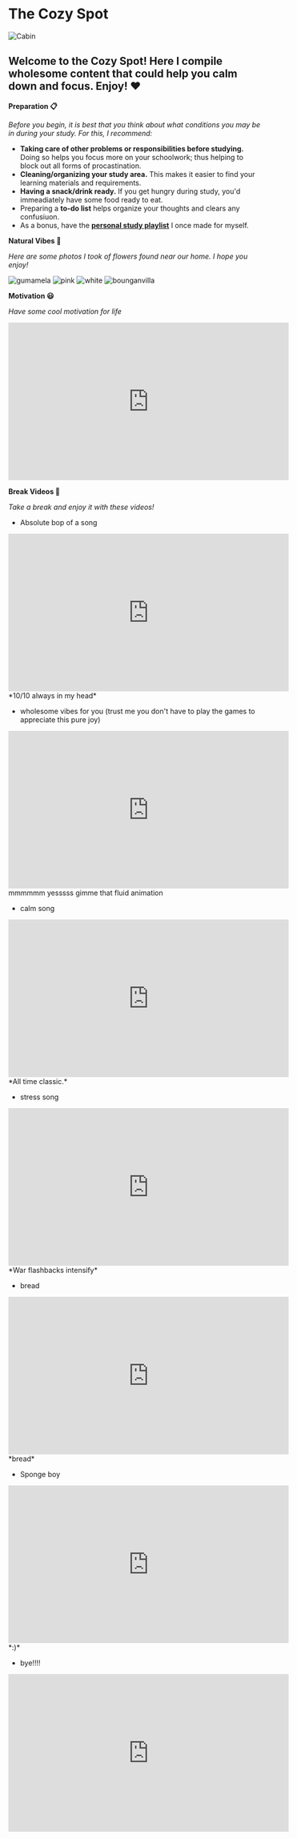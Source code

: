 # The Cozy Spot
![Cabin](https://user-images.githubusercontent.com/118245646/203219749-5e469cab-4373-4830-8091-192054122b9e.jpg)

## Welcome to the Cozy Spot! Here I compile wholesome content that could help you calm down and focus. Enjoy! ❤️ 

**Preparation 📋**

*Before you begin, it is best that you think about what conditions you may be in during your study. For this, I recommend:*

- **Taking care of other problems or responsibilities before studying.** Doing so helps you focus more on your schoolwork; thus helping to block out all forms of procastination.
- **Cleaning/organizing your study area.** This makes it easier to find your learning materials and requirements.
- **Having a snack/drink ready.** If you get hungry during study, you'd immeadiately have some food ready to eat.
- Preparing a **to-do list** helps organize your thoughts and clears any confusiuon.
- As a bonus, have the [**personal study playlist**](https://www.youtube.com/playlist?list=PLcjemlHEEbxNgTgK0D-aIU8Eho2Wia-pT) I once made for myself. 

**Natural Vibes 🌸** 

*Here are some photos I took of flowers found near our home. I hope you enjoy!*

![gumamela](https://user-images.githubusercontent.com/118245646/202210037-ba23e202-d28c-4e31-932c-799300530dbe.jpg)
![pink](https://user-images.githubusercontent.com/118245646/202395814-faeb8d0c-4f16-4034-99e9-aca2b6f88b05.jpg)
![white](https://user-images.githubusercontent.com/118245646/202395890-a1a913be-82b1-4123-88ab-5bef09f06f6e.jpg)
![bounganvilla](https://user-images.githubusercontent.com/118245646/202395948-4c884ce1-72bf-4c52-8197-3271c6212dee.jpg)

**Motivation 😃** 

*Have some cool motivation for life*

<iframe width="560" height="315" src="https://www.youtube.com/embed/arj7oStGLkU" title="YouTube video player" frameborder="0" allow="accelerometer; autoplay; clipboard-write; encrypted-media; gyroscope; picture-in-picture" allowfullscreen></iframe>


**Break Videos 💝** 

*Take a break and enjoy it with these videos!*
- Absolute bop of a song 

<iframe width="560" height="315" src="https://www.youtube.com/embed/djV11Xbc914" title="YouTube video player" frameborder="0" allow="accelerometer; autoplay; clipboard-write; encrypted-media; gyroscope; picture-in-picture" allowfullscreen></iframe>
*10/10 always in my head*

- wholesome vibes for you (trust me you don't have to play the games to appreciate this pure joy)

<iframe width="560" height="315" src="https://www.youtube.com/embed/zA9zwpMj_8A" title="YouTube video player" frameborder="0" allow="accelerometer; autoplay; clipboard-write; encrypted-media; gyroscope; picture-in-picture" allowfullscreen></iframe>
mmmmmm yesssss gimme that fluid animation 

- calm song

<iframe width="560" height="315" src="https://www.youtube.com/embed/_xc7tNbjnHM" title="YouTube video player" frameborder="0" allow="accelerometer; autoplay; clipboard-write; encrypted-media; gyroscope; picture-in-picture" allowfullscreen></iframe>
*All time classic.*

- stress song

<iframe width="560" height="315" src="https://www.youtube.com/embed/8YGlzSl6cxU" title="YouTube video player" frameborder="0" allow="accelerometer; autoplay; clipboard-write; encrypted-media; gyroscope; picture-in-picture" allowfullscreen></iframe>
*War flashbacks intensify*

- bread

<iframe width="560" height="315" src="https://www.youtube.com/embed/q3WC-X7xDNo" title="YouTube video player" frameborder="0" allow="accelerometer; autoplay; clipboard-write; encrypted-media; gyroscope; picture-in-picture" allowfullscreen></iframe>
*bread*

- Sponge boy

<iframe width="560" height="315" src="https://www.youtube.com/embed/RvBwypGUkPo" title="YouTube video player" frameborder="0" allow="accelerometer; autoplay; clipboard-write; encrypted-media; gyroscope; picture-in-picture" allowfullscreen></iframe>
*:)*

- bye!!!!
<iframe width="560" height="315" src="https://www.youtube.com/embed/cXVZVCoaxM4" title="YouTube video player" frameborder="0" allow="accelerometer; autoplay; clipboard-write; encrypted-media; gyroscope; picture-in-picture" allowfullscreen></iframe>
